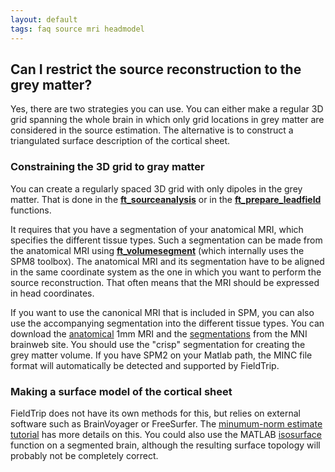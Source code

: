 ```yaml
---
layout: default
tags: faq source mri headmodel
---
```



## Can I restrict the source reconstruction to the grey matter?

Yes, there are two strategies you can use. You can either make a regular 3D grid spanning the whole brain in which only grid locations in grey matter are considered in the source estimation. The alternative is to construct a triangulated surface description of the cortical sheet.   

### Constraining the 3D grid to gray matter

You can create a regularly spaced 3D grid with only dipoles in the grey matter. That is done in the **[ft_sourceanalysis](/reference/ft_sourceanalysis)** or in the **[ft_prepare_leadfield](/reference/ft_prepare_leadfield)** functions.

It requires that you have a segmentation of your anatomical MRI, which specifies the different tissue types. Such a segmentation can be made from the anatomical MRI using **[ft_volumesegment](/reference/ft_volumesegment)** (which internally uses the SPM8 toolbox). The anatomical MRI and its segmentation have to be aligned in the same coordinate system as the one in which you want to perform the source reconstruction. That often means that the MRI should be expressed in head coordinates.

If you want to use the canonical MRI that is included in SPM, you can also use the accompanying segmentation into the different tissue types. You can download the [anatomical](http://www.bic.mni.mcgill.ca/brainweb/selection_normal.html) 1mm MRI and the [segmentations](http://www.bic.mni.mcgill.ca/brainweb/anatomic_normal.html) from the MNI brainweb site. You should use the "crisp" segmentation for creating the grey matter volume. If you have SPM2 on your Matlab path, the MINC file format will automatically be detected and supported by FieldTrip.

### Making a surface model of the cortical sheet

FieldTrip does not have its own methods for this, but relies on external software such as BrainVoyager or FreeSurfer. The [minumum-norm estimate tutorial](/tutorial/minimumnormestimate) has more details on this. You could also use the MATLAB [isosurface](http://www.mathworks.com/help/matlab/ref/isosurface.html) function on a segmented brain, although the resulting surface topology will probably not be completely correct.




